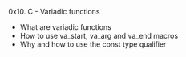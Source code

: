 0x10. C - Variadic functions

* What are variadic functions
* How to use va_start, va_arg and va_end macros
* Why and how to use the const type qualifier